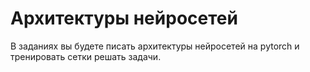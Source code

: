 # Архитектуры нейросетей

В заданиях вы будете писать архитектуры нейросетей на pytorch и тренировать сетки решать задачи.